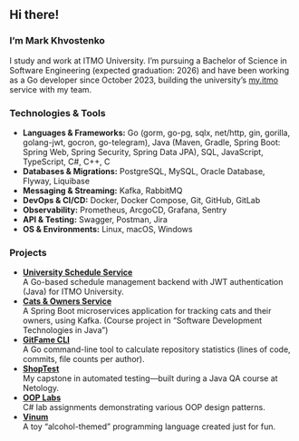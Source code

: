 ## Hi there!
### I’m Mark Khvostenko

I study and work at ITMO University. I’m pursuing a Bachelor of Science in Software Engineering (expected graduation: 2026) and have been working as a Go developer since October 2023, building the university’s [my.itmo](https://my.itmo.ru/) service with my team.

### Technologies & Tools
- **Languages & Frameworks:** Go (gorm, go-pg, sqlx, net/http, gin, gorilla, golang-jwt, gocron, go-telegram), Java (Maven, Gradle, Spring Boot: Spring Web, Spring Security, Spring Data JPA), SQL, JavaScript, TypeScript, C\#, C++, C
- **Databases & Migrations:** PostgreSQL, MySQL, Oracle Database, Flyway, Liquibase
- **Messaging & Streaming:** Kafka, RabbitMQ
- **DevOps & CI/CD:** Docker, Docker Compose, Git, GitHub, GitLab
- **Observability:** Prometheus, ArcgoCD, Grafana, Sentry
- **API & Testing:** Swagger, Postman, Jira
- **OS & Environments:** Linux, macOS, Windows

### Projects
- **[University Schedule Service](https://github.com/Marcelo20044/schedule-myitmo)**  
  A Go-based schedule management backend with JWT authentication (Java) for ITMO University.
- **[Cats & Owners Service](https://github.com/Marcelo20044/cats-owners-service)**  
  A Spring Boot microservices application for tracking cats and their owners, using Kafka. (Course project in “Software Development Technologies in Java”)
- **[GitFame CLI](https://github.com/Marcelo20044/gitfame)**  
  A Go command-line tool to calculate repository statistics (lines of code, commits, file counts per author).
- **[ShopTest](https://github.com/Marcelo20044/ShopTest)**  
  My capstone in automated testing—built during a Java QA course at Netology.
- **[OOP Labs](https://github.com/Marcelo20044/oop-labs)**  
  C\# lab assignments demonstrating various OOP design patterns.
- **[Vinum](https://github.com/Marcelo20044/vinum)**  
  A toy “alcohol-themed” programming language created just for fun.

<!--
**Marcelo20044/Marcelo20044** is a ✨ _special_ ✨ repository because its `README.md` appears on my GitHub profile.
-->
